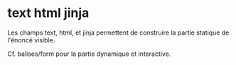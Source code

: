 
# text html jinja 

Les champs text, html, et jinja permettent de construire la partie statique de l'énoncé visible.

Cf. balises/form pour la partie dynamique et interactive.

